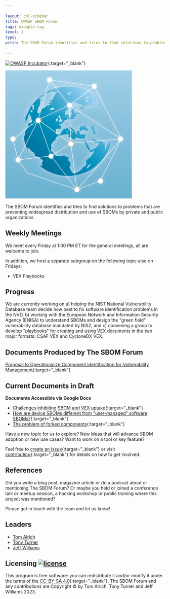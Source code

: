 ```yaml
---

layout: col-sidebar
title: OWASP SBOM Forum
tags: example-tag
level: 2
type: 
pitch: The SBOM Forum identifies and tries to find solutions to problems that are preventing widespread distribution and use of SBOMs by private and public organizations.

---
```


[![OWASP Incubator](https://img.shields.io/badge/owasp-incubator-blue.svg)](https://www.owasp.org/index.php/OWASP_Project_Inventory#tab=Incubator_Projects){:target="_blank"}

![Project Logo](assets/images/forum_logo_sm.png)

The SBOM Forum identifies and tries to find solutions to problems that are preventing widespread distribution and use of SBOMs by private and public organizations.

## Weekly Meetings

We meet every Friday at 1:00 PM ET for the general meetings, all are welcome to join. 

In addition, we host a separate subgroup on the following topic also on Fridays:
* VEX Playbooks

## Progress

We are currently working on a) helping the NIST National Vulnerability Database team decide how best to fix software identification problems in the NVD, b) working with the European Network and Information Security Agency (ENISA) to understand SBOMs and design the "green field" vulnerability database mandated by NIS2, and c) convening a group to develop "playbooks" for creating and using VEX documents in the two major formats: CSAF VEX and CycloneDX VEX.

## Documents Produced by The SBOM Forum

[Proposal to Operationalize Component Identification for Vulnerability Management](https://owasp.org/assets/files/posts/A%20Proposal%20to%20Operationalize%20Component%20Identification%20for%20Vulnerability%20Management.pdf){:target="_blank"}

## Current Documents in Draft 
**Documents Accessible via Google Docs**

* [Challenges inhibiting SBOM and VEX uptake](https://docs.google.com/document/d/1FBFdSFaMnOq43b4oWV741ETSRb8TQUiqXpHSQywr1MU/edit){:target="_blank"}
* [How are device SBOMs different from "user-managed" software SBOMs?](https://docs.google.com/document/d/1UHNRdNzhC5o4nvdkVwHwcsONi3qVgM0ABgbfhm8jpVY/edit){:target="_blank"}
* [The problem of forked components](https://docs.google.com/document/d/1DBeOJEFbdkdaJaaflMpqDy4NQdhSi70pJTX6YJkqS60/edit){:target="_blank"}

Have a new topic for us to explore? New ideas that will advance SBOM adoption or new use cases? Want to work on a tool or key feature?

Feel free to [create an issue](https://github.com/owasp/www-project-sbom-forum/issues){:target="_blank"} or visit [contributing](/www-project-sbom-forum/index#contributing-link){:target="_blank"} for details on how to get involved.


## References

Did you write a blog post, magazine article or do a podcast about or mentioning The SBOM Forum? Or maybe you held or joined a conference talk or meetup session, a hacking workshop or public training where this project was mentioned?

Please get in touch with the team and let us know!

## Leaders

* [Tom Alrich](mailto:tom@tomalrich.com)
* [Tony Turner](mailto:tony.turner@owasp.org)
* [Jeff Williams](mailto:planetlevel@gmail.com)

## Licensing [![license](https://img.shields.io/github/license/owasp/www-project-sbom-forum.svg)](LICENSE)

This program is free software: you can redistribute it and/or modify it under the terms of the [CC-BY-SA 4.0](LICENSE){:target="_blank"}. The SBOM Forum and any contributions are Copyright © by Tom Alrich, Tony Turner and Jeff Williams 2023.

